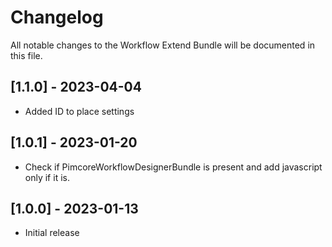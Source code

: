 # Changelog

All notable changes to the Workflow Extend Bundle will be documented in this file.

## [1.1.0] - 2023-04-04
- Added ID to place settings

## [1.0.1] - 2023-01-20
- Check if PimcoreWorkflowDesignerBundle is present and add javascript only if it is.

## [1.0.0] - 2023-01-13
- Initial release
